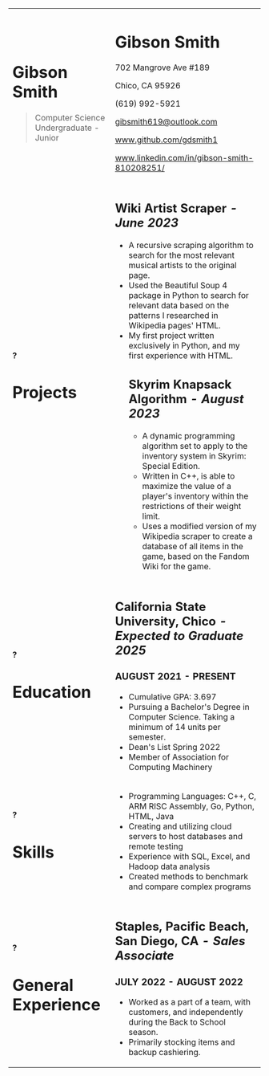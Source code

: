 <table>
  <tr>
   <td>
<h1>Gibson Smith</h1>

>Computer Science Undergraduate - Junior
   </td>
   <td>



<h1>Gibson Smith</h1>


<p>
702 Mangrove Ave #189
<p>
Chico, CA 95926
<p>
(619) 992-5921
<p>
<a href="mailto:gibsmith619@outlook.com">gibsmith619@outlook.com</a>
<p>
<a href="www.github.com/gdsmith1">www.github.com/gdsmith1</a>
<p>
<a href="www.linkedin.com/in/gibson-smith-810208251/">www.linkedin.com/in/gibson-smith-810208251/</a>
   </td>
  </tr>
  <tr>
   <td><strong>?</strong>
<h1>Projects</h1>


   </td>
   <td>



<h2>Wiki Artist Scraper<em> - June 2023</em></h2>


<ul>

<li>A recursive scraping algorithm to search for the most relevant musical artists to the original page.

<li>Used the Beautiful Soup 4 package in Python to search for relevant data based on the patterns I researched in Wikipedia pages' HTML.

<li>My first project written exclusively in Python, and my first experience with HTML.

<h2>Skyrim Knapsack Algorithm<em> - August 2023</em></h2>


<ul>

<li>A dynamic programming algorithm set to apply to the inventory system in Skyrim: Special Edition.  

<li>Written in C++, is able to maximize the value of a player's inventory within the restrictions of their weight limit.

<li>Uses a modified version of my Wikipedia scraper to create a database of all items in the game, based on the Fandom Wiki for the game.
</li>
</ul>
</li>
</ul>
   </td>
  </tr>
  <tr>
   <td><strong>?</strong>
<h1>Education</h1>


   </td>
   <td>



<h2>California State University, Chico<em> - Expected to Graduate 2025</em></h2>


<h3>AUGUST 2021 - PRESENT</h3>


<ul>

<li>Cumulative GPA: 3.697

<li>Pursuing a Bachelor's Degree in Computer Science.  Taking a minimum of 14 units per semester.

<li>Dean's List Spring 2022

<li>Member of Association for Computing Machinery
</li>
</ul>
   </td>
  </tr>
  <tr>
   <td><strong>?</strong>
<h1>Skills</h1>


   </td>
   <td>


<ul>

<li>Programming Languages: C++, C, ARM RISC Assembly, Go, Python, HTML, Java

<li>Creating and utilizing cloud servers to host databases and remote testing

<li>Experience with SQL, Excel, and Hadoop data analysis

<li>Created methods to benchmark and compare complex programs
</li>
</ul>
   </td>
  </tr>
  <tr>
   <td><strong>?</strong>
<h1>General Experience</h1>


   </td>
   <td>


<h2>Staples,  Pacific Beach, San Diego, CA<em> - Sales Associate</em></h2>


<h3>JULY 2022 - AUGUST 2022</h3>


<ul>

<li>Worked as a part of a team, with customers, and independently during the Back to School season.

<li>Primarily stocking items and backup cashiering.
</li>
</ul>
   </td>
  </tr>
</table>
